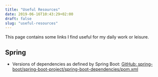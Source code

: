 ```yaml
---
title: "Useful Resources"
date: 2019-06-16T10:43:29+02:00
draft: false
slug: "useful-resources"
---
```


This page contains some links I find useful for my daily work or leisure.

## Spring

* Versions of dependencies as defined by Spring Boot:
[GitHub: spring-boot/spring-boot-project/spring-boot-dependencies/pom.xml](https://github.com/spring-projects/spring-boot/blob/master/spring-boot-project/spring-boot-dependencies/pom.xml)
